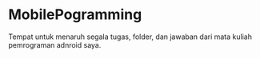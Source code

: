 # MobilePogramming
Tempat untuk menaruh segala tugas, folder, dan jawaban dari mata kuliah pemrograman adnroid saya.
